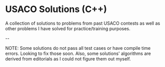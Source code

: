 # USACO Solutions (C++)
A collection of solutions to problems from past USACO contests as well as other problems
I have solved for practice/training purposes.

-- 

NOTE: Some solutions do not pass all test cases or have compile time errors. Looking to fix
those soon. Also, some solutions' algorithms are derived from editorials as I could not figure
them out myself. 

